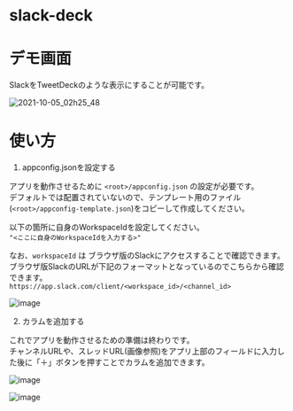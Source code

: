 # slack-deck

# デモ画面

SlackをTweetDeckのような表示にすることが可能です。


![2021-10-05_02h25_48](https://user-images.githubusercontent.com/15795655/135897333-bb9608d7-e1c0-478b-80b5-80ab6a24a70b.png)


# 使い方


1. appconfig.jsonを設定する

アプリを動作させるために `<root>/appconfig.json` の設定が必要です。  
デフォルトでは配置されていないので、テンプレート用のファイル(`<root>/appconfig-template.json`)をコピーして作成してください。  
  
以下の箇所に自身のWorkspaceIdを設定してください。  
`"<ここに自身のWorkspaceIdを入力する>"`   
  
なお、`workspaceId` は ブラウザ版のSlackにアクセスすることで確認できます。    
ブラウザ版SlackのURLが下記のフォーマットとなっているのでこちらから確認できます。    
`https://app.slack.com/client/<workspace_id>/<channel_id>`   

![image](https://user-images.githubusercontent.com/15795655/120112357-69e5ba00-c1b0-11eb-9b06-ae4dbdf60180.png)

2. カラムを追加する

これでアプリを動作させるための準備は終わりです。  
チャンネルURLや、スレッドURL(画像参照)をアプリ上部のフィールドに入力した後に「＋」ボタンを押すことでカラムを追加できます。

![image](https://user-images.githubusercontent.com/15795655/135898002-bb32c0db-0a25-4905-b69c-3c7f3f69338b.png)

![image](https://user-images.githubusercontent.com/15795655/135898072-d4cd777c-77b8-486b-aae3-686c631399a9.png)


